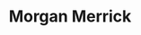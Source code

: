 ---
title: Morgan Merrick
headshot: images/uploads/Morgan_Merrick.jpg
role: TAW Co-coordinator, Food and Speakers Lead
year: Senior
major: Industrial Design
webpage: https://mxm3995.myportfolio.com/projects
---
